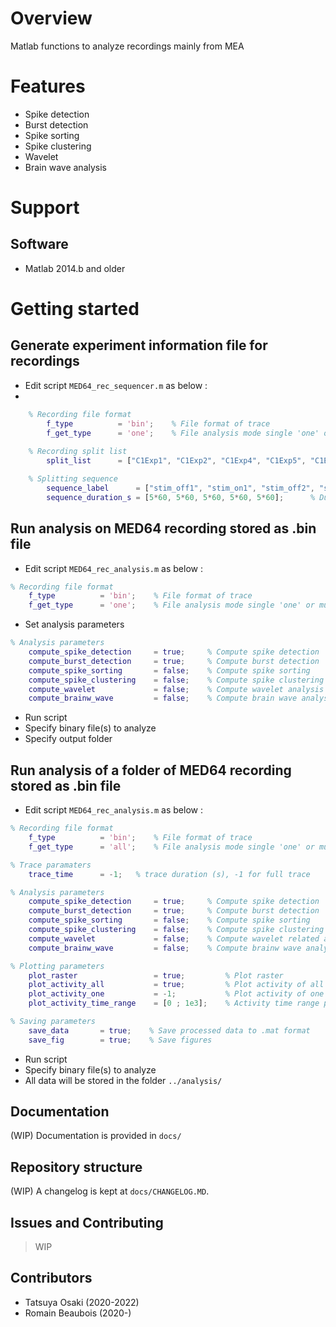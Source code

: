 <!-- ##### Overview ##### -->
# Overview

Matlab functions to analyze recordings mainly from MEA

<!-- ##### Features ##### -->
# Features

* Spike detection
* Burst detection
* Spike sorting
* Spike clustering
* Wavelet
* Brain wave analysis

<!-- ##### Support ##### -->
# Support

## Software
* Matlab 2014.b and older

<!-- ##### Getting started ##### -->
# Getting started

## Generate experiment information file for recordings

* Edit script ```MED64_rec_sequencer.m``` as below :
* 
``` Matlab
    % Recording file format
        f_type          = 'bin';    % File format of trace
        f_get_type      = 'one';    % File analysis mode single 'one' or multiple 'all'
    
    % Recording split list
        split_list      = ["C1Exp1", "C1Exp2", "C1Exp4", "C1Exp5", "C1Exp6"]; % Experiments to associate with information file

    % Splitting sequence
        sequence_label      = ["stim_off1", "stim_on1", "stim_off2", "stim_on2", "stim_off3"];  % Label for each sequence
        sequence_duration_s = [5*60, 5*60, 5*60, 5*60, 5*60];      % Duration of sequences [s]
``` 

## Run analysis on MED64 recording stored as .bin file

* Edit script ```MED64_rec_analysis.m``` as below :

``` Matlab
% Recording file format
    f_type          = 'bin';    % File format of trace
    f_get_type      = 'one';    % File analysis mode single 'one' or multiple 'all'
```

* Set analysis parameters

``` Matlab
% Analysis parameters
    compute_spike_detection     = true;     % Compute spike detection
    compute_burst_detection     = true;     % Compute burst detection
    compute_spike_sorting       = false;    % Compute spike sorting
    compute_spike_clustering    = false;    % Compute spike clustering
    compute_wavelet             = false;    % Compute wavelet analysis
    compute_brainw_wave         = false;    % Compute brain wave analysis
```

* Run script
* Specify binary file(s) to analyze
* Specify output folder

## Run analysis of a folder of MED64 recording stored as .bin file

* Edit script ```MED64_rec_analysis.m``` as below :

``` Matlab
% Recording file format
    f_type          = 'bin';    % File format of trace
    f_get_type      = 'all';    % File analysis mode single 'one' or multiple 'all'

% Trace paramaters
    trace_time      = -1;   % trace duration (s), -1 for full trace 

% Analysis parameters
    compute_spike_detection     = true;     % Compute spike detection
    compute_burst_detection     = true;     % Compute burst detection
    compute_spike_sorting       = false;    % Compute spike sorting
    compute_spike_clustering    = false;    % Compute spike clustering
    compute_wavelet             = false;    % Compute wavelet related analysis
    compute_brainw_wave         = false;    % Compute brainw wave analysis

% Plotting parameters
    plot_raster                 = true;         % Plot raster
    plot_activity_all           = true;         % Plot activity of all electrodes
    plot_activity_one           = -1;           % Plot activity of one electrode (-1 : disabled)
    plot_activity_time_range    = [0 ; 1e3];    % Activity time range plotted (s) ([-1;0] : all trace)

% Saving parameters
    save_data       = true;    % Save processed data to .mat format
    save_fig        = true;    % Save figures
```

* Run script
* Specify binary file(s) to analyze
* All data will be stored in the folder ```../analysis/```

## Documentation

(WIP) Documentation is provided in ```docs/```

## Repository structure

(WIP) A changelog is kept at ```docs/CHANGELOG.MD```.

## Issues and Contributing

> WIP

## Contributors

* Tatsuya Osaki (2020-2022)
* Romain Beaubois (2020-)